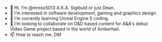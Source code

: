 - 👋 Hi, I’m @mross5013 A.K.A. Sigibuld or just Dean.
- 👀 I’m interested in software development, gaming and graphics design.
- 🌱 I’m currently learning Unreal Engine 5 coding.
- 💞️ I’m looking to collaborate on D&D based content for A&A's debut Video Game project based in the world of Amberhail.
- 📫 How to reach me: DM
